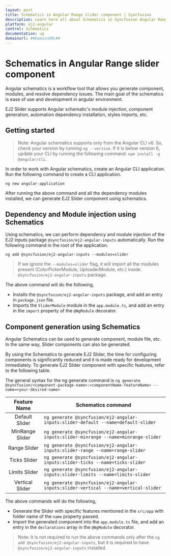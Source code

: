 ```yaml
---
layout: post
title: Schematics in Angular Range slider component | Syncfusion
description: Learn here all about Schematics in Syncfusion Angular Range slider component of Syncfusion Essential JS 2 and more.
platform: ej2-angular
control: Schematics 
documentation: ug
domainurl: ##DomainURL##
---
```


# Schematics in Angular Range slider component

Angular schematics is a workflow tool that allows you generate component, modules, and resolve dependency issues. The main goal of the schematics is ease of use and development in angular environment.

EJ2 Slider supports Angular schematic's module injection, component generation, automation dependency installation, styles imports, etc.

## Getting started

>Note: Angular schematics supports only from the Angular CLI v6. So, check your version by running `ng --version`. If it is below version 6, update your CLI by running the following command: `npm install -g @angular/cli`.

In order to work with Angular schematics, create an Angular CLI application. Run the following command to create a CLI application.

```
ng new angular-application
```

After running the above command and all the dependency modules installed, we can generate EJ2 Slider component using schematics.

## Dependency and Module injection using Schematics

Using schematics, we can perform dependency and module injection of the EJ2 inputs package `@syncfusion/ej2-angular-inputs` automatically. Run the following command in the root of the application.

```
ng add @syncfusion/ej2-angular-inputs --modules=slider
```

> If we ignore the `--modules=slider` flag, it will import all the modules present (ColorPickerModule, UploaderModule, etc.) inside `@syncfusion/ej2-angular-inputs` package.

The above command will do the following,

* Installs the `@syncfusion/ej2-angular-inputs` package, and add an entry in `package.json` file.
* Imports the `SliderModule` module in the `app.module.ts`, and add an entry in the `import` property of the `@NgModule` decorator.

## Component generation using Schematics

Angular Schematics can be used to generate component, module file, etc. In the same way, Slider components can also be generated.

By using the Schematics to generate EJ2 Slider, the time for configuring components is significantly reduced and it is made ready for development immediately. To generate EJ2 Slider component with specific features, refer to the following table.

The general syntax for the ng generate command is `ng generate @syncfusion/<component-package-name>:<componentName-featureName> --name=<your-desired-name>`

| Feature Name     | Schematics command                                                                      |
|     :-:          |  ---                                                                                    |
| Default Slider   | `ng generate @syncfusion/ej2-angular-inputs:slider-default --name=default-slider`       |
| MinRange Slider  | `ng generate @syncfusion/ej2-angular-inputs:slider-minrange --name=minrange-slider`     |
| Range Slider     | `ng generate @syncfusion/ej2-angular-inputs:slider-range --name=range-slider`           |
| Ticks Slider     | `ng generate @syncfusion/ej2-angular-inputs:slider-ticks --name=ticks-slider`           |
| Limits Slider    | `ng generate @syncfusion/ej2-angular-inputs:slider-limits --name=limits-slider`         |
| Vertical Slider  | `ng generate @syncfusion/ej2-angular-inputs:slider-vertical --name=vertical-slider`     |

The above commands will do the following,

* Generate the Slider with specific features mentioned in the `src/app` with folder name of the `name` property passed.
* Import the generated component into the `app.module.ts` file, and add an entry in the `declarations` array in the `@NgModule` decorator.

> Note: It is not required to run the above commands only after the `ng add @syncfusion/ej2-angular-inputs`, but it is required to have `@syncfusion/ej2-angular-inputs` installed.
